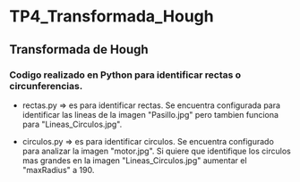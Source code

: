 # TP4_Transformada_Hough

## Transformada de Hough

### Codigo realizado en Python para identificar rectas o circunferencias.

* rectas.py => es para identificar rectas.
Se encuentra configurada para identificar las lineas de la imagen "Pasillo.jpg" pero tambien funciona para "Lineas_Circulos.jpg".

* circulos.py => es para identificar circulos.
Se encuentra configurado para analizar la imagen "motor.jpg".
Si quiere que identifique los circulos mas grandes en la imagen "Lineas_Circulos.jpg" aumentar el "maxRadius" a 190.
